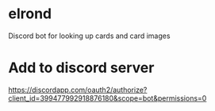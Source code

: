 # elrond
Discord bot for looking up cards and card images

# Add to discord server
https://discordapp.com/oauth2/authorize?client_id=399477992918876180&scope=bot&permissions=0 
